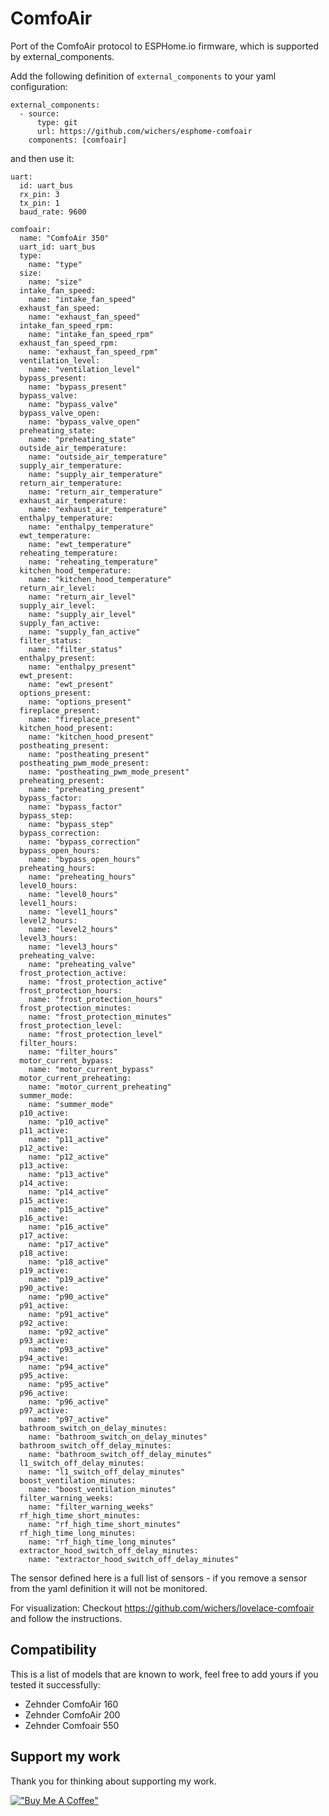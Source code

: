 # ComfoAir
Port of the ComfoAir protocol to ESPHome.io firmware, which is supported by external_components.

Add the following definition of `external_components` to your yaml configuration:

```
external_components:
  - source:
      type: git
      url: https://github.com/wichers/esphome-comfoair
    components: [comfoair]
```
and then use it:
```
uart:
  id: uart_bus
  rx_pin: 3
  tx_pin: 1
  baud_rate: 9600

comfoair:
  name: "ComfoAir 350"
  uart_id: uart_bus
  type:
    name: "type"
  size:
    name: "size"
  intake_fan_speed:
    name: "intake_fan_speed"
  exhaust_fan_speed:
    name: "exhaust_fan_speed"
  intake_fan_speed_rpm:
    name: "intake_fan_speed_rpm"
  exhaust_fan_speed_rpm:
    name: "exhaust_fan_speed_rpm"
  ventilation_level:
    name: "ventilation_level"
  bypass_present:
    name: "bypass_present"
  bypass_valve:
    name: "bypass_valve"
  bypass_valve_open:
    name: "bypass_valve_open"
  preheating_state:
    name: "preheating_state"
  outside_air_temperature:
    name: "outside_air_temperature"
  supply_air_temperature:
    name: "supply_air_temperature"
  return_air_temperature:
    name: "return_air_temperature"
  exhaust_air_temperature:
    name: "exhaust_air_temperature"
  enthalpy_temperature:
    name: "enthalpy_temperature"
  ewt_temperature:
    name: "ewt_temperature"
  reheating_temperature:
    name: "reheating_temperature"
  kitchen_hood_temperature:
    name: "kitchen_hood_temperature"
  return_air_level:
    name: "return_air_level"
  supply_air_level:
    name: "supply_air_level"
  supply_fan_active:
    name: "supply_fan_active"
  filter_status:
    name: "filter_status"
  enthalpy_present:
    name: "enthalpy_present"
  ewt_present:
    name: "ewt_present"
  options_present:
    name: "options_present"
  fireplace_present:
    name: "fireplace_present"
  kitchen_hood_present:
    name: "kitchen_hood_present"
  postheating_present:
    name: "postheating_present"
  postheating_pwm_mode_present:
    name: "postheating_pwm_mode_present"
  preheating_present:
    name: "preheating_present"
  bypass_factor:
    name: "bypass_factor"
  bypass_step:
    name: "bypass_step"
  bypass_correction:
    name: "bypass_correction"
  bypass_open_hours:
    name: "bypass_open_hours"
  preheating_hours:
    name: "preheating_hours"
  level0_hours:
    name: "level0_hours"
  level1_hours:
    name: "level1_hours"
  level2_hours:
    name: "level2_hours"
  level3_hours:
    name: "level3_hours"
  preheating_valve:
    name: "preheating_valve"
  frost_protection_active:
    name: "frost_protection_active"
  frost_protection_hours:
    name: "frost_protection_hours"
  frost_protection_minutes:
    name: "frost_protection_minutes"
  frost_protection_level:
    name: "frost_protection_level"
  filter_hours:
    name: "filter_hours"
  motor_current_bypass:
    name: "motor_current_bypass"
  motor_current_preheating:
    name: "motor_current_preheating"
  summer_mode:
    name: "summer_mode"
  p10_active:
    name: "p10_active"
  p11_active:
    name: "p11_active"
  p12_active:
    name: "p12_active"
  p13_active:
    name: "p13_active"
  p14_active:
    name: "p14_active"
  p15_active:
    name: "p15_active"
  p16_active:
    name: "p16_active"
  p17_active:
    name: "p17_active"
  p18_active:
    name: "p18_active"
  p19_active:
    name: "p19_active"
  p90_active:
    name: "p90_active"
  p91_active:
    name: "p91_active"
  p92_active:
    name: "p92_active"
  p93_active:
    name: "p93_active"
  p94_active:
    name: "p94_active"
  p95_active:
    name: "p95_active"
  p96_active:
    name: "p96_active"
  p97_active:
    name: "p97_active"
  bathroom_switch_on_delay_minutes:
    name: "bathroom_switch_on_delay_minutes"
  bathroom_switch_off_delay_minutes:
    name: "bathroom_switch_off_delay_minutes"
  l1_switch_off_delay_minutes:
    name: "l1_switch_off_delay_minutes"
  boost_ventilation_minutes:
    name: "boost_ventilation_minutes"
  filter_warning_weeks:
    name: "filter_warning_weeks"
  rf_high_time_short_minutes:
    name: "rf_high_time_short_minutes"
  rf_high_time_long_minutes:
    name: "rf_high_time_long_minutes"
  extractor_hood_switch_off_delay_minutes:
    name: "extractor_hood_switch_off_delay_minutes"
```

The sensor defined here is a full list of sensors - if you remove a sensor from the yaml definition it will not be monitored.

For visualization:
Checkout https://github.com/wichers/lovelace-comfoair and follow the instructions.

## Compatibility

This is a list of models that are known to work, feel free to add yours if you tested it successfully:

* Zehnder ComfoAir 160
* Zehnder ComfoAir 200
* Zehnder Comfoair 550

## Support my work
Thank you for thinking about supporting my work.

[!["Buy Me A Coffee"](https://www.buymeacoffee.com/assets/img/custom_images/orange_img.png)](https://www.buymeacoffee.com/wichers)
